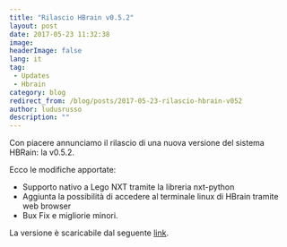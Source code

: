 ```yaml
---
title: "Rilascio HBrain v0.5.2"
layout: post
date: 2017-05-23 11:32:38
image:
headerImage: false
lang: it
tag:
 - Updates
 - Hbrain
category: blog
redirect_from: /blog/posts/2017-05-23-rilascio-hbrain-v052
author: ludusrusso
description: ""
---
```


Con piacere annunciamo il rilascio di una nuova versione del sistema HBRain: la v0.5.2.

Ecco le modifiche apportate:

 - Supporto nativo a Lego NXT tramite la libreria nxt-python
 - Aggiunta la possibilità di accedere al terminale linux di HBrain tramite web browser
 - Bux Fix e migliorie minori.

La versione è scaricabile dal seguente [link](https://sourceforge.net/projects/hbrain/).
